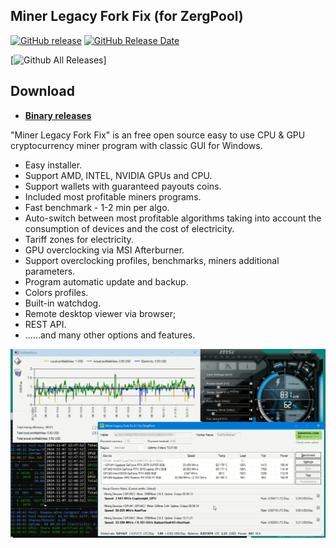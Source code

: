 ## Miner Legacy Fork Fix (for ZergPool)

[![GitHub release](https://img.shields.io/github/release/angelbbs/ZergPoolMinerLegacy/all.svg)](https://github.com/angelbbs/ZergPoolMinerLegacy/releases)
[![GitHub Release Date](https://img.shields.io/github/release-date/angelbbs/ZergPoolMinerLegacy.svg)](https://github.com/angelbbs/ZergPoolMinerLegacy/releases)

[![Github All Releases](https://img.shields.io/github/downloads/angelbbs/ZergPoolMinerLegacy/total.svg)]
## Download
* **[Binary releases](https://github.com/angelbbs/ZergPoolMinerLegacy/releases)**


"Miner Legacy Fork Fix" is an free open source easy to use CPU & GPU cryptocurrency miner program with classic GUI for Windows. 
- Easy installer.
- Support AMD, INTEL, NVIDIA GPUs and CPU.
- Support wallets with guaranteed payouts coins.
- Included most profitable miners programs.
- Fast benchmark - 1-2 min per algo.
- Auto-switch between most profitable algorithms taking into account the consumption of devices and the cost of electricity.
- Tariff zones for electricity.
- GPU overclocking via MSI Afterburner.
- Support overclocking profiles, benchmarks, miners additional parameters.
- Program automatic update and backup.
- Colors profiles.
- Built-in watchdog.
- Remote desktop viewer via browser;
- REST API.
- ......and many other options and features.
<p align="center">
<img src="https://raw.githubusercontent.com/angelbbs/ZergPoolMinerLegacy/master/screenshot1.png">
</p>
